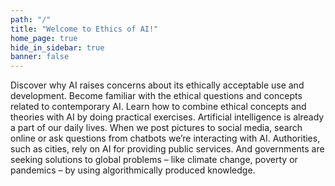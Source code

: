 ```yaml
---
path: "/"
title: "Welcome to Ethics of AI!"
home_page: true
hide_in_sidebar: true
banner: false
---
```


<hero-section title="Welcome to Ethics of AI!" subtitle="The Ethics of AI is a free online course created by the University of Helsinki. The course is for anyone who is interested in the ethical aspects of AI – we want to encourage people to learn what AI ethics means, what can and can’t be done to develop AI in an ethically more ethically sustainable way, and how to start thinking about AI from an ethical point of view. The goal of the course is to help you to develop your own skills for ethical thinking and it can be completed at your own pace.">

</hero-section>

<teaser-question title="In this course you'll..." subtitle="Lorem ipsum dolor sit amet consetetur. Lorem ipsum dolor sit amet consetetur.">
<teaser-card icon="chart" >Discover why AI raises concerns about its ethically acceptable use and development. </teaser-card>
<teaser-card icon="presenter" state="active">Become familiar with the ethical questions and concepts related to contemporary AI.</teaser-card>
<teaser-card icon="weigh">Learn how to combine ethical concepts and theories with AI by doing practical exercises.</teaser-card>
</teaser-question>

<placeholder title="AI is becoming ever more relevant">
Artificial intelligence is already a part of our daily lives. When we post pictures to social media, search online or ask questions from chatbots we’re interacting with AI. Authorities, such as cities, rely on AI for providing public services. And governments are seeking solutions to global problems – like climate change, poverty or pandemics –  by using algorithmically produced knowledge.
</placeholder>

<homepage-grid></homepage-grid>

<sponsor-section></sponsor-section>

<course-progress />
